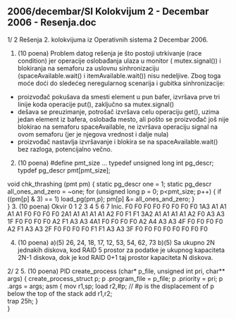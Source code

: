2006/decembar/SI Kolokvijum 2 - Decembar 2006 - Resenja.doc
--------------------------------------------------------------------------------


1/  2 
Rešenja 2.    kolokvijuma iz Operativnih sistema 2 
Decembar 2006. 
1. (10 poena) 
Problem  datog  rešenja  je  što  postoji  utrkivanje  (race  condition)  jer  operacije  oslobađanja 
ulaza  u  monitor  (
mutex.signal())  i  blokiranja  na  semaforu  za  uslovnu  sinhronizaciju  
(spaceAvailable.wait()  i itemAvailable.wait()) nisu nedeljive. Zbog toga moće doći 
do sledećeg neregularnog scenarija i gubitka sinhronizacije: 
- proizvođač pokušava da smesti element u pun bafer, izvršava prve tri linije koda operacije 
put(), zaključno sa mutex.signal() 
-  dešava  se  preuzimanje, potrošač izvršava celu operaciju get(), uzima jedan element iz 
bafera,  oslobađa  mesto,  ali  pošto  se  proizvođač  još  nije  blokirao  na  semaforu 
spaceAvailable, ne izvršava operaciju signal na ovom semaforu (jer je njegova vrednost i 
dalje nula) 
- proizvođač  nastavlja  izvršavanje  i  blokira  se  na 
spaceAvailable.wait() bez  razloga, 
potencijalno večno. 
 
2. (10 poena) 
#define pmt_size ... 
typedef unsigned long int pg_descr; 
typdef pg_descr pmt[pmt_size]; 
 
void chk_thrashing (pmt pm) { 
  static pg_descr one = 1; 
  static pg_descr all_ones_and_zero = ~one; 
  for (unsigned long p = 0; p<pmt_size; p++) { 
    if ((pm[p] & 3) == 1) load_pg(pm,p); 
    pm[p] &= all_ones_and_zero; 
  }   
} 
3. (10 poena) 
Okvir 0 1 2 3 4 5 6 7 
Inic. F0 F0 F0 F0 F0 F0 F0 F0 
1A3 A1 A1 A1 A1 F0 F0 F0 F0 
2A1 A1 A1 A1 A1 A2 F0 F1 F1 
3A2 A1 A1 A1 A1 A2 F0 A3 A3 
1F F0 F0 F0 F0 A2 F1 A3 A3 
4A1 F0 F0 F0 F0 A2 A4 A3 A3 
4F F0 F0 F0 F0 A2 F1 A3 A3 
2F F0 F0 F0 F0 F1 F1 A3 A3 
3F F0 F0 F0 F0 F0 F0 F0 F0 
 
4. (10 poena) 
a)(5) 26, 24, 18, 17, 12, 53, 54, 62, 73 
b)(5)    Sa  ukupno  2N  jednakih  diskova,  kod  RAID  5  prostor  za  podatke  je  ukupnog 
kapaciteta 2N-1 diskova, dok je kod RAID 0+1 taj prostor kapaciteta N diskova. 
 

2/  2 
5. (10 poena) 
PID create_process (char* p_file, unsigned int pri, char** args) { 
  create_process_struct p; 
  p  .program_file = p_file; 
  p  .priority = pri; 
  p  .args = args; 
  asm { 
    mov r1,sp; 
    load r2,#p; //   #p is the displacement of p below the top of the stack 
    add r1,r2;  
    trap 25h; 
  }   
} 
